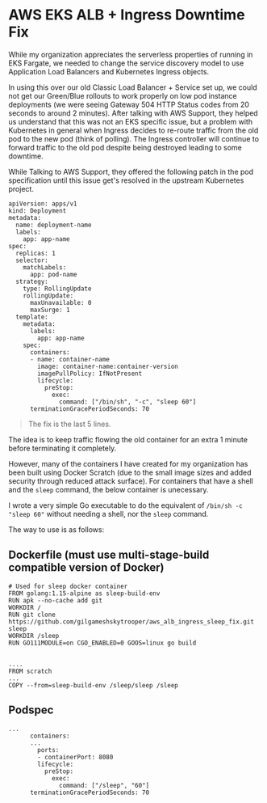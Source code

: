 # AWS EKS ALB + Ingress Downtime Fix

While my organization appreciates the serverless properties of running in EKS Fargate, we needed to change the service discovery model to use Application Load Balancers and Kubernetes Ingress objects.

In using this over our old Classic Load Balancer + Service set up, we could not get our Green/Blue rollouts to work properly on low pod instance deployments (we were seeing Gateway 504 HTTP Status codes from 20 seconds to around 2 minutes). After talking with AWS Support, they helped us understand that this was not an EKS specific issue, but a problem with Kubernetes in general when Ingress decides to re-route traffic from the old pod to the new pod (think of polling). The Ingress controller will continue to forward traffic to the old pod despite being destroyed leading to some downtime.

While Talking to AWS Support, they offered the following patch in the pod specification until this issue get's resolved in the upstream Kubernetes project.

```
apiVersion: apps/v1
kind: Deployment
metadata:
  name: deployment-name
  labels:
    app: app-name
spec:
  replicas: 1
  selector:
    matchLabels:
      app: pod-name
  strategy:
    type: RollingUpdate
    rollingUpdate:
      maxUnavailable: 0
      maxSurge: 1
  template:
    metadata:
      labels:
        app: app-name
    spec:
      containers:
      - name: container-name
        image: container-name:container-version
        imagePullPolicy: IfNotPresent
        lifecycle:
          preStop:
            exec:
              command: ["/bin/sh", "-c", "sleep 60"]
      terminationGracePeriodSeconds: 70
```

> The fix is the last 5 lines.

The idea is to keep traffic flowing the old container for an extra 1 minute before terminating it completely.

However, many of the containers I have created for my organization has been built using Docker Scratch (due to the small image sizes and added security through reduced attack surface). For containers that have a shell and the `sleep` command, the below container is unecessary.

I wrote a very simple Go executable to do the equivalent of `/bin/sh -c "sleep 60"` without needing a shell, nor the `sleep` command.

The way to use is as follows:

## Dockerfile (must use multi-stage-build compatible version of Docker)
```
# Used for sleep docker container
FROM golang:1.15-alpine as sleep-build-env
RUN apk --no-cache add git
WORKDIR /
RUN git clone https://github.com/gilgameshskytrooper/aws_alb_ingress_sleep_fix.git sleep
WORKDIR /sleep
RUN GO111MODULE=on CGO_ENABLED=0 GOOS=linux go build


....
FROM scratch
...
COPY --from=sleep-build-env /sleep/sleep /sleep
```

## Podspec

```
...
      containers:
      ...
        ports:
        - containerPort: 8080
        lifecycle:
          preStop:
            exec:
              command: ["/sleep", "60"]
      terminationGracePeriodSeconds: 70
```
